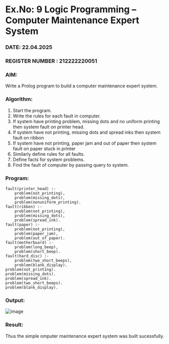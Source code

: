 # Ex.No: 9  Logic Programming –  Computer Maintenance Expert System
### DATE: 22.04.2025                                                           
### REGISTER NUMBER : 212222220051
### AIM: 
Write a Prolog program to build a computer maintenance expert system.

###  Algorithm:
1. Start the program.
2. Write the rules for each fault in computer.
3. If system have printing problem, missing dots and no uniform printing then system fault on printer head.
4. If system have not printing, missing dots and spread inks then system fault on ribbon
5. If system have not printing, paper jam and out of paper then system fault on paper stuck in printer
6. Similarly define rules for all faults.
7. Define facts for system problems.
8. Find the fault of computer by passing query to system.
     
### Program:
```
fault(printer_head) :-
    problem(not_printing),
    problem(missing_dots),
    problem(nonuniform_printing).
fault(ribbon) :-
    problem(not_printing),
    problem(missing_dots),
    problem(spread_ink).
fault(paper) :-
    problem(not_printing),
    problem(paper_jam),
    problem(out_of_paper).
fault(motherboard) :-
    problem(long_beep),
    problem(short_beep).
fault(hard_disc) :-
    problem(two_short_beeps),
    problem(blank_display).
problem(not_printing).
problem(missing_dots).
problem(spread_ink).
problem(two_short_beeps).
problem(blank_display).
```

### Output:
![image](https://github.com/user-attachments/assets/d59e225c-dd44-4f18-b3d0-d37f4e203b6a)

### Result:
Thus the simple omputer maintenance expert system was built sucessfully.

